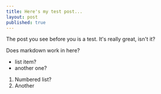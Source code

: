 ```yaml
---
title: Here's my test post...
layout: post
published: true
---
```

The post you see before you is a test. It's really great, isn't it?

Does markdown work in here?

- list item?
- another one?

1. Numbered list?
1. Another